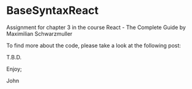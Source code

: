 # BaseSyntaxReact
Assignment for chapter 3 in the course React - The Complete Guide by Maximilian Schwarzmuller

To find more about the code, please take a look at the following post:

T.B.D.

Enjoy;

John

